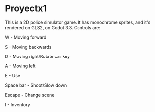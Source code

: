 # Proyectx1

This is a 2D police simulator game. It has monochrome sprites, and it's rendered on GLS2, on Godot 3.3. 
Controls are:

W - Moving forward

S - Moving backwards

D - Moving right/Rotate car key

A - Moving left

E - Use 

Space bar - Shoot/Slow down

Escape - Change scene

I - Inventory
